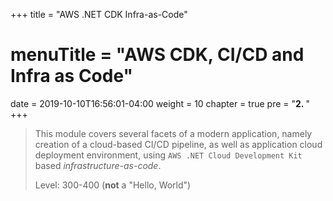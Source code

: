 +++
title = "AWS .NET CDK Infra-as-Code"
# menuTitle = "AWS CDK, CI/CD and Infra as Code"
date = 2019-10-10T16:56:01-04:00
weight = 10
chapter = true
pre = "<b>2. </b>"
+++

> This module covers several facets of a modern application, namely creation of a cloud-based CI/CD pipeline, as well as application cloud deployment environment, using `AWS .NET Cloud Development Kit` based *infrastructure-as-code*.
> 
> Level: 300-400 (**not** a "Hello, World")